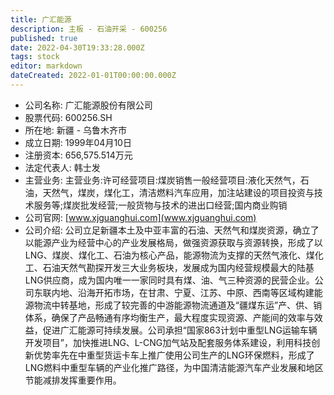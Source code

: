 ```yaml
---
title: 广汇能源
description: 主板 - 石油开采 - 600256
published: true
date: 2022-04-30T19:33:28.000Z
tags: stock
editor: markdown
dateCreated: 2022-01-01T00:00:00.000Z
---
```


- 公司名称: 广汇能源股份有限公司
- 股票代码: 600256.SH
- 所在地: 新疆 - 乌鲁木齐市
- 成立日期: 1999年04月10日
- 注册资本: 656,575.514万元
- 法定代表人: 韩士发
- 主营业务: 主营业务:许可经营项目:煤炭销售一般经营项目:液化天然气，石油，天然气，煤炭，煤化工，清洁燃料汽车应用，加注站建设的项目投资与技术服务等;煤炭批发经营;一般货物与技术的进出口经营;国内商业购销
- 公司官网: [www.xjguanghui.com](www.xjguanghui.com)
- 公司介绍: 公司立足新疆本土及中亚丰富的石油、天然气和煤炭资源，确立了以能源产业为经营中心的产业发展格局，做强资源获取与资源转换，形成了以LNG、煤炭、煤化工、石油为核心产品，能源物流为支撑的天然气液化、煤化工、石油天然气勘探开发三大业务板块，发展成为国内经营规模最大的陆基LNG供应商，成为国内唯一一家同时具有煤、油、气三种资源的民营企业。公司东联内地、沿海开拓市场，在甘肃、宁夏、江苏、中原、西南等区域构建能源物流中转基地，形成了较完善的中游能源物流通道及“疆煤东运”产、供、销体系，确保了产品畅通有序均衡生产，最大程度实现资源、产能间的效率与效益，促进广汇能源可持续发展。公司承担“国家863计划中重型LNG运输车辆开发项目”，加快推进LNG、L-CNG加气站及配套服务体系建设，利用科技创新优势率先在中重型货运卡车上推广使用公司生产的LNG环保燃料，形成了LNG燃料中重型车辆的产业化推广路径，为中国清洁能源汽车产业发展和地区节能减排发挥重要作用。


